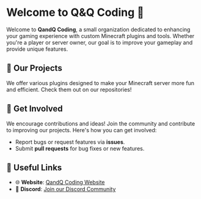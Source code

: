 # Welcome to Q&Q Coding 👾

Welcome to **QandQ Coding**, a small organization dedicated to enhancing your gaming experience with custom Minecraft plugins and tools. Whether you're a player or server owner, our goal is to improve your gameplay and provide unique features.

## 🚀 Our Projects
We offer various plugins designed to make your Minecraft server more fun and efficient. Check them out on our repositories!

## 💬 Get Involved
We encourage contributions and ideas! Join the community and contribute to improving our projects. Here's how you can get involved:

- Report bugs or request features via **issues**.
- Submit **pull requests** for bug fixes or new features.

## 🔗 Useful Links
- 🌐 **Website**: [QandQ Coding Website](https://www.qandqservices.de)
- 💬 **Discord**: [Join our Discord Community](https://discord.gg/aKHn5KtRbE)
